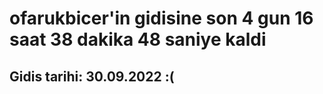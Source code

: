 # ofarukbicer'in gidisine son 4 gun 16 saat 38 dakika 48 saniye kaldi

## Gidis tarihi: 30.09.2022 :(